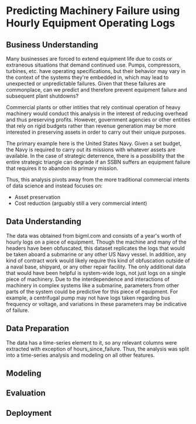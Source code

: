 # Predicting Machinery Failure using Hourly Equipment Operating Logs

## Business Understanding
  Many businesses are forced to extend equipment life due to costs or extraneous situations that demand continued use.
Pumps, compressors, turbines, etc. have operating specifications, but their behavior may vary in the context of the systems they're embedded in, which may lead to unexpected or unpredictable failures. Given that these failures are commonplace, can we predict and therefore prevent equipment failure and subsequent plant shutdowns?

  Commercial plants or other intities that rely continual operation of heavy machinery would conduct this analysis in the interest of reducing overhead and thus preserving profits. However, government agencies or other entities that rely on rigid budgets rather than revenue generation may be more interested in preserving assets in order to carry out their unique purposes.
  
  The primary example here is the United States Navy. Given a set budget, the Navy is required to carry out its missions with whatever assets are available. In the case of strategic deterrence, there is a possibility that the entire strategic triangle can degrade if an SSBN suffers an equipment failure that requires it to abandon its primary mission.
  
  Thus, this analysis pivots away from the more traditional commercial intents of data science and instead focuses on:
  - Asset preservation
  - Cost reduction (arguably still a very commercial intent)

## Data Understanding
The data was obtained from bigml.com and consists of a year's worth of hourly logs on a piece of equipment. Though the machine and many of the headers have been obfuscated, this dataset replicates the logs that would be taken aboard a submarine or any other US Navy vessel. In addition, any kind of contract work would likely require this kind of obfuscation outside of a naval base, shipyard, or any other repair facility. The only additional data that would have been helpful is system-wide logs, not just logs on a single piece of machinery. Due to the interdependence and interactions of machinery in complex systems like a submarine, parameters from other parts of the system could be predictive for this piece of equipment. For example, a centrifugal pump may not have logs taken regarding bus frequency or voltage, and variations in these parameters may be indicative of failure.

## Data Preparation
The data has a time-series element to it, so any relevant columns were extracted with exception of hours_since_failure. Thus, the analysis was split into a time-series analysis and modeling on all other features.

## Modeling

## Evaluation

## Deployment
